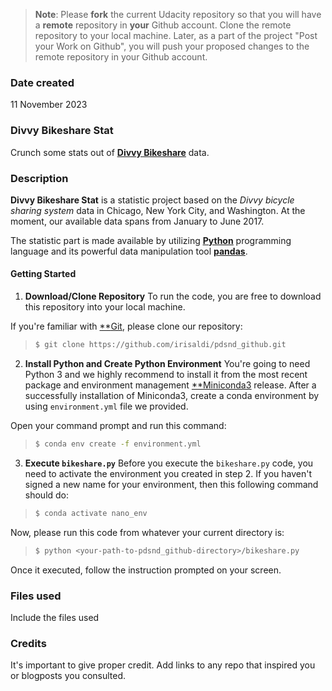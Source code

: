> **Note**: Please **fork** the current Udacity repository so that you will have a **remote** repository in **your** Github account. Clone the remote repository to your local machine. Later, as a part of the project "Post your Work on Github", you will push your proposed changes to the remote repository in your Github account.

### Date created

11 November 2023

### Divvy Bikeshare Stat

Crunch some stats out of [**<ins>Divvy Bikeshare</ins>**](https://en.wikipedia.org/wiki/Divvy) data.

### Description

**Divvy Bikeshare Stat** is a statistic project based on the *Divvy bicycle sharing system* data in Chicago, New York City, and Washington. At the moment, our available data spans from January to June 2017.

The statistic part is made available by utilizing [**<ins>Python</ins>**](https://www.python.org) programming language and its powerful data manipulation tool [**<ins>pandas</ins>**](https://pandas.pydata.org).

#### Getting Started

1. **Download/Clone Repository**
To run the code, you are free to download this repository into your local machine.

If you're familiar with [**<ins>Git</ins>](https://git-scm.com/download), please clone our repository:

>   ```bash
>   $ git clone https://github.com/irisaldi/pdsnd_github.git
>   ```

2. **Install Python and Create Python Environment**
You're going to need Python 3 and we highly recommend to install it from the most recent package and environment management [**<ins>Miniconda3</ins>](https://docs.conda.io/projects/miniconda/en/latest) release. After a successfully installation of Miniconda3, create a conda environment by using `environment.yml` file we provided.

Open your command prompt and run this command:

>   ```bash
>   $ conda env create -f environment.yml
>   ```

3. **Execute `bikeshare.py`**
Before you execute the `bikeshare.py` code, you need to activate the environment you created in step 2. If you haven't signed a new name for your environment, then this following command should do:

>   ```bash
>   $ conda activate nano_env
>   ```

Now, please run this code from whatever your current directory is:

>   ```bash
>   $ python <your-path-to-pdsnd_github-directory>/bikeshare.py
>   ```

Once it executed, follow the instruction prompted on your screen.

### Files used

Include the files used

### Credits

It's important to give proper credit. Add links to any repo that inspired you or blogposts you consulted.

